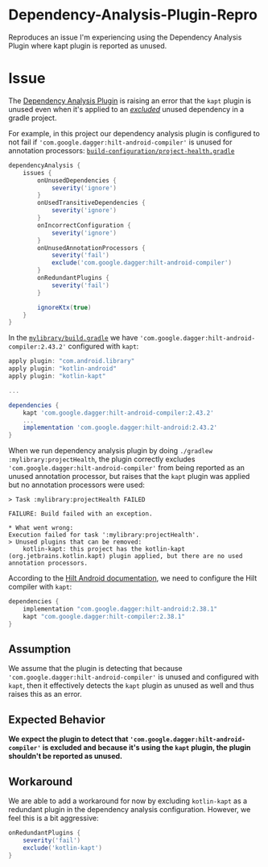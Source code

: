 # Dependency-Analysis-Plugin-Repro
Reproduces an issue I'm experiencing using the Dependency Analysis Plugin where kapt plugin is reported as unused.

# Issue
The [Dependency Analysis Plugin](https://github.com/autonomousapps/dependency-analysis-android-gradle-plugin) is raising an error that the `kapt` plugin is unused even when it's applied to an [_excluded_](https://github.com/ivanalvarado/Dependency-Analysis-Plugin-Repro/blob/main/build-configuration/project-health.gradle#L14) unused dependency in a gradle project.

For example, in this project our dependency analysis plugin is configured to not fail if `'com.google.dagger:hilt-android-compiler'` is unused for annotation processors:
[`build-configuration/project-health.gradle`](https://github.com/ivanalvarado/Dependency-Analysis-Plugin-Repro/blob/main/build-configuration/project-health.gradle)
```groovy
dependencyAnalysis {
    issues {
        onUnusedDependencies {
            severity('ignore')
        }
        onUsedTransitiveDependencies {
            severity('ignore')
        }
        onIncorrectConfiguration {
            severity('ignore')
        }
        onUnusedAnnotationProcessors {
            severity('fail')
            exclude('com.google.dagger:hilt-android-compiler')
        }
        onRedundantPlugins {
            severity('fail')
        }

        ignoreKtx(true)
    }
}
```

In the [`mylibrary/build.gradle`](https://github.com/ivanalvarado/Dependency-Analysis-Plugin-Repro/blob/main/mylibrary/build.gradle) we have `'com.google.dagger:hilt-android-compiler:2.43.2'` configured with `kapt`:
```groovy
apply plugin: "com.android.library"
apply plugin: "kotlin-android"
apply plugin: "kotlin-kapt"

...

dependencies {
    kapt 'com.google.dagger:hilt-android-compiler:2.43.2'
    ...
    implementation 'com.google.dagger:hilt-android:2.43.2'
}
```

When we run dependency analysis plugin by doing `./gradlew :mylibrary:projectHealth`, the plugin correctly excludes `'com.google.dagger:hilt-android-compiler'` from being reported as an unused annotation processor, but raises that the `kapt` plugin was applied but no annotation processors were used:
```
> Task :mylibrary:projectHealth FAILED

FAILURE: Build failed with an exception.

* What went wrong:
Execution failed for task ':mylibrary:projectHealth'.
> Unused plugins that can be removed:
    kotlin-kapt: this project has the kotlin-kapt (org.jetbrains.kotlin.kapt) plugin applied, but there are no used annotation processors.
```

According to the [Hilt Android documentation](https://developer.android.com/training/dependency-injection/hilt-android#setup), we need to configure the Hilt compiler with `kapt`:
```groovy
dependencies {
    implementation "com.google.dagger:hilt-android:2.38.1"
    kapt "com.google.dagger:hilt-compiler:2.38.1"
}
```

## Assumption
We assume that the plugin is detecting that because `'com.google.dagger:hilt-android-compiler'` is unused and configured with `kapt`, then it effectively detects the `kapt` plugin as unused as well and thus raises this as an error.

## Expected Behavior
**We expect the plugin to detect that `'com.google.dagger:hilt-android-compiler'` is excluded and because it's using the `kapt` plugin, the plugin shouldn't be reported as unused.**

## Workaround
We are able to add a workaround for now by excluding `kotlin-kapt` as a redundant plugin in the dependency analysis configuration. However, we feel this is a bit aggressive:
```groovy
onRedundantPlugins {
    severity('fail')
    exclude('kotlin-kapt')
}
```
